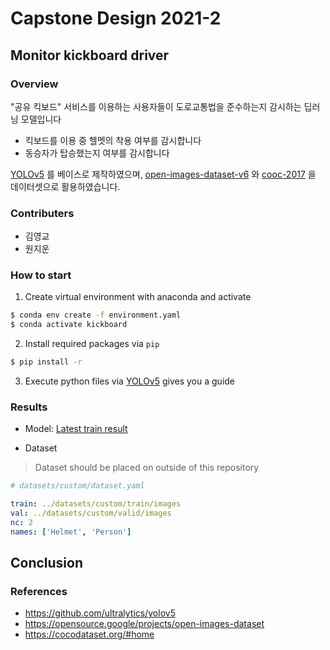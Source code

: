 # Capstone Design 2021-2

## Monitor kickboard driver

### Overview

"공유 킥보드" 서비스를 이용하는 사용자들이 도로교통법을 준수하는지 감시하는 딥러닝 모델입니다

- 킥보드를 이용 중 헬멧의 착용 여부를 감시합니다
- 동승자가 탑승했는지 여부를 감시합니다

[YOLOv5](https://github.com/ultralytics/yolov5) 를 베이스로 제작하였으며, [open-images-dataset-v6](https://opensource.google/projects/open-images-dataset) 와 [cooc-2017](https://cocodataset.org/#home) 을 데이터셋으로 활용하였습니다.

### Contributers

- 김영교
- 원지운

### How to start

1. Create virtual environment with anaconda and activate

```bash
$ conda env create -f environment.yaml
$ conda activate kickboard
```

2. Install required packages via `pip`

```bash
$ pip install -r 
```

3. Execute python files via [YOLOv5](https://github.com/ultralytics/yolov5) gives you a guide 

### Results

- Model: [Latest train result](https://wandb.ai/skywrace/YOLOv5/runs/2zjutty7?workspace=user-skywrace)


- Dataset

> Dataset should be placed on outside of this repository

```yaml
# datasets/custom/dataset.yaml

train: ../datasets/custom/train/images 
val: ../datasets/custom/valid/images
nc: 2
names: ['Helmet', 'Person']
```

## Conclusion

### References

- https://github.com/ultralytics/yolov5
- https://opensource.google/projects/open-images-dataset
- https://cocodataset.org/#home